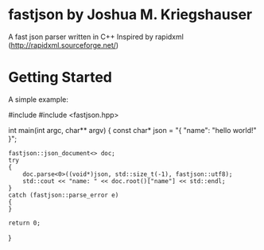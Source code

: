 fastjson
by Joshua M. Kriegshauser
========

A fast json parser written in C++
Inspired by rapidxml (http://rapidxml.sourceforge.net/)

Getting Started
===============

A simple example:

#include <iostream>
#include <fastjson.hpp>

int main(int argc, char** argv)
{
    const char* json = "{ \"name\": \"hello world!\" }";
    
    fastjson::json_document<> doc;
    try
    {
        doc.parse<0>((void*)json, std::size_t(-1), fastjson::utf8);
        std::cout << "name: " << doc.root()["name"] << std::endl;
    }
    catch (fastjson::parse_error e)
    {
    }
    
    return 0;
}
